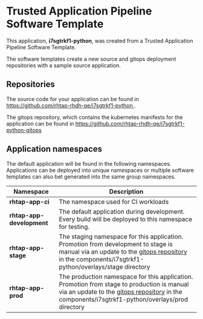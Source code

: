 # Trusted Application Pipeline Software Template

This application, **i7sgtrkf1-python**, was created from a Trusted Application Pipeline Software Template.

The software templates create a new source and gitops deployment repositories with a sample source application. 

## Repositories

The source code for your application can be found in [https://github.com/rhtap-rhdh-qe/i7sgtrkf1-python ](https://github.com/rhtap-rhdh-qe/i7sgtrkf1-python ).
 
The gitops repository, which contains the kubernetes manifests for the application can be found in 
[https://github.com/rhtap-rhdh-qe/i7sgtrkf1-python-gitops ](https://github.com/rhtap-rhdh-qe/i7sgtrkf1-python-gitops ) 

## Application namespaces 

The default application will be found in the following namespaces. Applications can be deployed into unique namespaces or multiple software templates can also bet generated into the same group namespaces.  

|  Namespace   |  Description   |  
| -------- | -------- |
| **rhtap-app-ci** | The namespace used for CI workloads |
| **rhtap-app-development** | The default application during development. Every build will be deployed to this namespace for testing. |
| **rhtap-app-stage** | The staging namespace for this application. Promotion from development to stage is manual via an update to the [gitops repository](https://github.com/rhtap-rhdh-qe/i7sgtrkf1-python-gitops ) in the components/i7sgtrkf1-python/overlays/stage directory |
| **rhtap-app-prod** | The production namespace for this application. Promotion from stage to production is manual via an update to the [gitops repository](https://github.com/rhtap-rhdh-qe/i7sgtrkf1-python-gitops ) in the components/i7sgtrkf1-python/overlays/prod directory |
